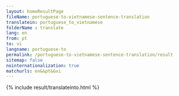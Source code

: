 ```yaml
---
layout: homeResultPage
fileName: portuguese-to-vietnamese-sentence-translation
translatein: portuguese_to_vietnamese
folderName : translate
lang: en
from: pt
to: vi
langname: portuguese-to
permalink: /portuguese-to-vietnamese-sentence-translation/result
sitemap: false
nointernationalization: true
matchurls: en&&pt&&vi
---
```

{% include result/translateinto.html %}

<script src="/js/result/translation.js" data-foldername="{{page.folderName}}" data-lang="{{page.lang}}"></script>
